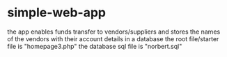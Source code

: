 # simple-web-app
the app enables funds transfer to vendors/suppliers and stores the names of the vendors with their account details in a database 
the root file/starter file is "homepage3.php"
the database sql file is "norbert.sql"
